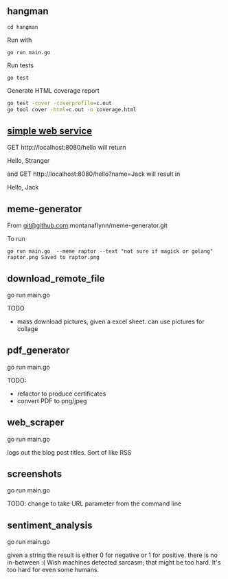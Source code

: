 ## hangman

`cd hangman`

Run with 

`go run main.go`

Run tests

`go test`

Generate HTML coverage report

```bash
go test -cover -coverprofile=c.out
go tool cover -html=c.out -o coverage.html 
```

## [simple web service](https://goinbigdata.com/how-to-create-a-simple-restful-service-in-go/)

GET http://localhost:8080/hello will return

Hello, Stranger

and GET http://localhost:8080/hello?name=Jack will result in

Hello, Jack

## meme-generator
From  git@github.com:montanaflynn/meme-generator.git 

To run

`go run main.go  --meme raptor --text "not sure if magick or golang" raptor.png
Saved to raptor.png`

## download_remote_file
go run main.go

TODO
- mass download pictures, given a excel sheet. can use pictures for collage

## pdf_generator
go run main.go

TODO: 
- refactor to produce certificates
- convert PDF to png/jpeg

## web_scraper
go run main.go

logs out the blog post titles. Sort of like RSS

## screenshots
go run main.go

TODO: change to take URL parameter from the command line

## sentiment_analysis
go run main.go

given a string the result is either 0 for negative or 1 for positive. there is no in-between :( Wish machines detected sarcasm; that might be too hard. It's too hard for even some humans.
